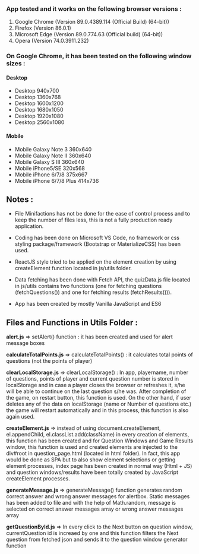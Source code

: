 ### App tested and it works on the following browser versions :

1. Google Chrome (Version 89.0.4389.114 (Official Build) (64-bit))
2. Firefox (Version 86.0.1)
3. Microsoft Edge (Version 89.0.774.63 (Official build) (64-bit))
4. Opera (Version 74.0.3911.232)

### On Google Chrome, it has been tested on the following window sizes :

#### Desktop

- Desktop 940x700
- Desktop 1360x768
- Desktop 1600x1200
- Desktop 1680x1050
- Desktop 1920x1080
- Desktop 2560x1080

#### Mobile

- Mobile Galaxy Note 3 360x640
- Mobile Galaxy Note II 360x640
- Mobile Galaxy S III 360x640
- Mobile iPhone5/SE 320x568
- Mobile iPhone 6/7/8 375x667
- Mobile iPhone 6/7/8 Plus 414x736

## Notes :

- File Minifactions has not be done for the ease of control process and to keep the number of files less, this is not a fully production ready application.

- Coding has been done on Microsoft VS Code, no framework or css styling package/framework (Bootstrap or MaterializeCSS) has been used.

- ReactJS style tried to be applied on the element creation by using createElement function located in js/utils folder.

- Data fetching has been done with Fetch API, the quizData.js file located in js/utils contains two functions (one for fetching questions (fetchQuestions()) and
  one for fetching results (fetchResults())).

- App has been created by mostly Vanilla JavaScript and ES6

## Files and Functions in Utils Folder :

**alert.js** => setAlert() function : it has been created and used for alert message boxes

**calculateTotalPoints.js** => calculateTotalPoints() : it calculates total points of questions (not the points of player)

**clearLocalStorage.js** => clearLocalStorage() : In app, playername, number of questions, points of player and current question number is
stored in localStorage and in case a player closes the browser or refreshes it, s/he will
be able to continue on the last question s/he was. After completion of the game, on restart
button, this function is used. On the other hand, if user deletes any of the data on localStorage
(name or Number of questions etc.) the game will restart automatically and in this process, this function
is also again used.

**createElement.js** => instead of using document.createElement, el.appendChild, el.classList.add(className) in every creation of elements, this
function has been created and for Question Windows and Game Results window, this function is used and created elements
are injected to the div#root in question_page.html (located in html folder). In fact, this app would be done as SPA but
to also show element selections or getting element processes, index page has been created in normal way (Html + JS) and
question windows/results have been totally created by JavaScript createElement processes.

**generateMessage.js** => generateMessage() function generates random correct answer and wrong answer messages for alertbox. Static messages has been added
to file and with the help of Math.random, message is selected on correct answer messages array or wrong answer messages array

**getQuestionById.js** => In every click to the Next button on question window, currentQuestion id is increaed by one and this function filters the Next
question from fetched json and sends it to the question window generator function
